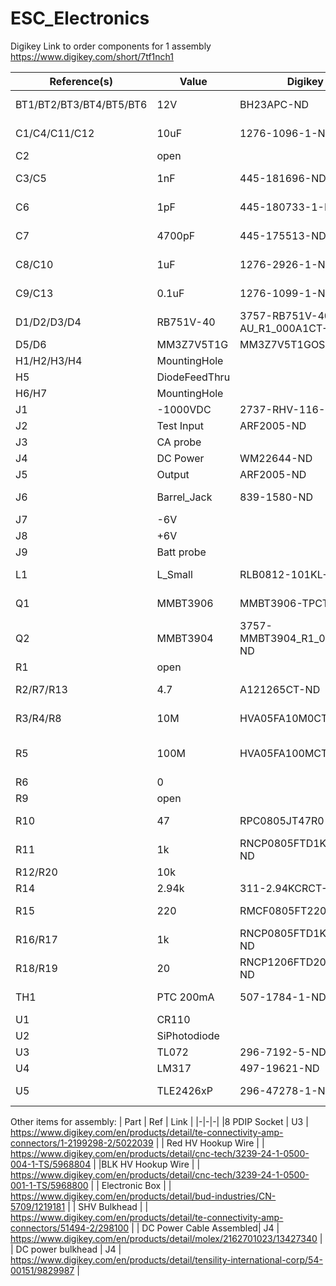 # ESC_Electronics
Digikey Link to order components for 1 assembly
https://www.digikey.com/short/7tf1nch1


|Reference(s)|Value|Digikey|Datasheet|
|-|-|-|-|
|BT1/BT2/BT3/BT4/BT5/BT6|12V|BH23APC-ND|https://www.digikey.com/en/products/detail/mpd-memory-protection-devices/BH23APC/247700?s=N4IgTCBcDaIEIAkwGYCCAFAwgWgHIBEQBdAXyA|
|C1/C4/C11/C12|10uF|1276-1096-1-ND|https://www.digikey.com/en/products/detail/samsung-electro-mechanics/CL21A106KOQNNNE/3886754|
|C2|open||~|
|C3/C5|1nF|445-181696-ND|https://www.digikey.com/en/products/detail/tdk-corporation/CK45-B3FD102KYGNA/4457522|
|C6|1pF|445-180733-1-ND|https://www.digikey.com/en/products/detail/tdk-corporation/FA28C0G2A010CNU06/5866300|
|C7|4700pF|445-175513-ND|https://www.digikey.com/en/products/detail/tdk-corporation/CK45-B3DD472KYNNA/7383746|
|C8/C10|1uF|1276-2926-1-ND|https://www.digikey.com/en/products/detail/samsung-electro-mechanics/CL21B105KAFNFNE/3888584|
|C9/C13|0.1uF|1276-1099-1-ND|https://www.digikey.com/en/products/detail/samsung-electro-mechanics/CL21B104KACNNNC/3886757|
|D1/D2/D3/D4|RB751V-40|3757-RB751V-40-AU_R1_000A1CT-ND|https://www.digikey.com/en/products/detail/panjit-international-inc/RB751V-40-AU-R1-000A1/14660018|
|D5/D6|MM3Z7V5T1G|MM3Z7V5T1GOSCT-ND|https://www.digikey.com/en/products/detail/onsemi/MM3Z7V5T1G/1481893|
|H1/H2/H3/H4|MountingHole||~|
|H5|DiodeFeedThru||~|
|H6/H7|MountingHole||~|
|J1|-1000VDC|2737-RHV-116-ND|https://www.digikey.com/en/products/detail/rf-industries/RHV-116/13159383|
|J2|Test Input|ARF2005-ND|https://www.digikey.com/en/products/detail/amphenol-rf/031-5640/3593524|
|J3|CA probe||~|
|J4|DC Power|WM22644-ND|https://www.digikey.com/en/products/detail/molex/1719710002/9564227|
|J5|Output|ARF2005-ND|https://www.digikey.com/en/products/detail/amphenol-rf/031-5640/3593524|
|J6|Barrel_Jack|839-1580-ND|https://www.digikey.com/en/products/detail/tensility-international-corp/54-00151/9829987|
|J7|-6V||~|
|J8|+6V||~|
|J9|Batt probe||~|
|L1|L_Small|RLB0812-101KL-ND|https://www.digikey.com/en/products/detail/bourns-inc/RLB0812-101KL/2561301|
|Q1|MMBT3906|MMBT3906-TPCT-ND|https://www.digikey.com/en/products/detail/micro-commercial-co/MMBT3906-TP/819631|
|Q2|MMBT3904|3757-MMBT3904_R1_00001CT-ND|https://www.digikey.com/en/products/detail/panjit-international-inc/MMBT3904-R1-00001/14660657|
|R1|open||~|
|R2/R7/R13|4.7|A121265CT-ND|https://www.digikey.com/en/products/detail/te-connectivity-passive-product/35224R7JT/5245115|
|R3/R4/R8|10M|HVA05FA10M0CT-ND|https://www.digikey.com/en/products/detail/stackpole-electronics-inc/HVA05FA10M0/6195853|
|R5|100M|HVA05FA100MCT-ND |~https://www.digikey.com/en/products/detail/stackpole-electronics-inc/HVA05FA100M/6195856?s=N4IgTCBcDaIBIDUCCAGArAMSQRhSgsgMIAqAtAHIAiABCALoC%2BQA|
|R6|0||~|
|R9|open||~|
|R10|47|RPC0805JT47R0|https://www.digikey.com/en/products/detail/stackpole-electronics-inc/RPC0805JT47R0/3043899|
|R11|1k|RNCP0805FTD1K00CT-ND|https://www.digikey.com/en/products/detail/stackpole-electronics-inc/RNCP0805FTD1K00/2240229|
|R12/R20|10k||~|
|R14|2.94k|311-2.94KCRCT-ND|https://www.digikey.com/en/products/detail/yageo/RC0805FR-072K94L/727717|
|R15|220|RMCF0805FT220RCT-ND|https://www.digikey.com/en/products/detail/stackpole-electronics-inc/RMCF0805FT220R/1760238|
|R16/R17|1k|RNCP0805FTD1K00CT-ND|https://www.digikey.com/en/products/detail/stackpole-electronics-inc/RNCP0805FTD1K00/2240229|
|R18/R19|20|RNCP1206FTD20R0CT-ND|https://www.digikey.com/en/products/detail/stackpole-electronics-inc/RNCP1206FTD20R0/2240306|
|TH1|PTC 200mA|507-1784-1-ND|https://www.digikey.com/en/products/detail/bel-fuse-inc/0ZCH0020FF2E/4156119|
|U1|CR110|||
|U2|SiPhotodiode|||
|U3|TL072|296-7192-5-ND|https://www.digikey.com/en/products/detail/texas-instruments/TL072BCP/378359|
|U4|LM317|497-19621-ND|https://www.digikey.com/en/products/detail/stmicroelectronics/LM317BT/5308099|
|U5|TLE2426xP|296-47278-1-ND|https://www.digikey.com/en/products/detail/texas-instruments/TLE2426ILPR/1676987|

Other items for assembly:
| Part | Ref | Link |
|-|-|-|
|8 PDIP Socket | U3 |  https://www.digikey.com/en/products/detail/te-connectivity-amp-connectors/1-2199298-2/5022039 |
| Red HV Hookup Wire | | https://www.digikey.com/en/products/detail/cnc-tech/3239-24-1-0500-004-1-TS/5968804 |
|BLK HV Hookup Wire | | https://www.digikey.com/en/products/detail/cnc-tech/3239-24-1-0500-001-1-TS/5968800 |
| Electronic Box | | https://www.digikey.com/en/products/detail/bud-industries/CN-5709/1219181 |
| SHV Bulkhead | | https://www.digikey.com/en/products/detail/te-connectivity-amp-connectors/51494-2/298100 |
| DC Power Cable Assembled| J4 | https://www.digikey.com/en/products/detail/molex/2162701023/13427340 | 
| DC power bulkhead | J4 | https://www.digikey.com/en/products/detail/tensility-international-corp/54-00151/9829987 |
